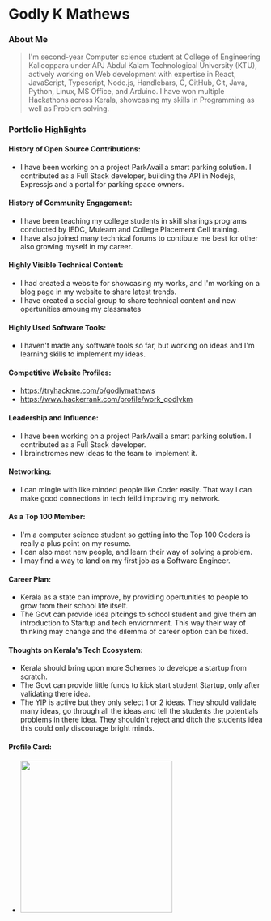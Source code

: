 # Godly K Mathews 

### About Me

> I'm second-year Computer science student at College of Engineering Kallooppara under APJ Abdul Kalam Technological University (KTU), actively working on Web development with expertise in React, JavaScript, Typescript, Node.js, Handlebars, C, GitHub, Git, Java, Python, Linux, MS Office, and Arduino.
I have won multiple Hackathons across Kerala, showcasing my skills in Programming as well as Problem solving.


### Portfolio Highlights


#### History of Open Source Contributions:

- I have been working on a project ParkAvail a smart parking solution. I contributed as a Full Stack developer, building the API in Nodejs, Expressjs and a portal for parking space owners.

#### History of Community Engagement:

- I have been teaching my college students in skill sharings programs conducted by IEDC, Mulearn and College Placement Cell training.
- I have also joined many technical forums to contibute me best for other also growing myself in my career.

#### Highly Visible Technical Content:

- I had created a website for showcasing my works, and I'm working on a blog page in my website to share latest trends.
- I have created a social group to share technical content and new opertunities amoung my classmates

#### Highly Used Software Tools:

- I haven't made any software tools so far, but working on ideas and I'm learning skills to implement my ideas.

#### Competitive Website Profiles:

- https://tryhackme.com/p/godlymathews
- https://www.hackerrank.com/profile/work_godlykm

#### Leadership and Influence:

- I have been working on a project ParkAvail a smart parking solution. I contributed as a Full Stack developer.
- I brainstromes new ideas to the team to implement it.

#### Networking:

- I can mingle with like minded people like Coder easily. That way I can make good connections in tech feild improving my network.

#### As a Top 100 Member:

- I'm a computer science student so getting into the Top 100 Coders is really a plus point on my resume.
- I can also meet new people, and learn their way of solving a problem.
- I may find a way to land on my first job as a Software Engineer.

#### Career Plan:

- Kerala as a state can improve, by providing opertunities to people to grow from their school life itself.
- The Govt can provide idea pitcings to school student and give them an introduction to Startup and tech enviornment. This way their way of thinking may change and the dilemma of career option can be fixed.

#### Thoughts on Kerala's Tech Ecosystem:

- Kerala should bring upon more Schemes to develope a startup from scratch.
- The Govt can provide little funds to kick start student Startup, only after validating there idea.
- The YIP is active but they only select 1 or 2 ideas. They should validate many ideas, go through all the ideas and tell the students the potentials problems in there idea. They shouldn't reject and ditch the students idea this could only discourage bright minds.

#### Profile Card:

- <img src="https://mulearn.org/embed/rank/godlykmathews@mulearn" width="300px" height="300px"></img>
